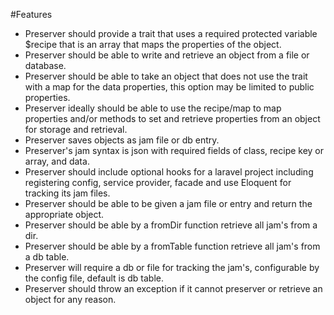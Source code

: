 #Features

- Preserver should provide a trait that uses a required protected variable $recipe that is an array that maps the properties of the object.
- Preserver should be able to write and retrieve an object from a file or database.
- Preserver should be able to take an object that does not use the trait with a map for the data properties, this option may be limited to public properties.
- Preserver ideally should be able to use the recipe/map to map properties and/or methods to set and retrieve properties from an object for storage and retrieval.
- Preserver saves objects as jam file or db entry.
- Preserver's jam syntax is json with required fields of class, recipe key or array, and data.
- Preserver should include optional hooks for a laravel project including registering config, service provider, facade and use Eloquent for tracking its jam files.
- Preserver should be able to be given a jam file or entry and return the appropriate object.
- Preserver should be able by a fromDir function retrieve all jam's from a dir.
- Preserver should be able by a fromTable function retrieve all jam's from a db table.
- Preserver will require a db or file for tracking the jam's, configurable by the config file, default is db table.
- Preserver should throw an exception if it cannot preserver or retrieve an object for any reason.